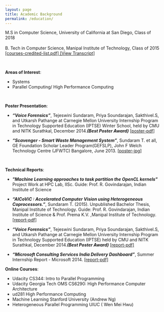 ```yaml
---
layout: page
title: Academic Background
permalink: /education/
---
```


M.S in Computer Science, University of California at San Diego, Class of 2018 </br></br>
B. Tech in Computer Science, Manipal Institute of Technology, Class of 2015 
<a href ="{{ site.baseurl }}/assets/courses-manipal.pdf"> [courses-credited-list.pdf] <a href ="{{ site.baseurl }}/assets/transcript.pdf"> [View Transcript] </a>

</br>

**Areas of Interest**:  </br>

- Systems
- Parallel Computing/ High Performance Computing

</br>

**Poster Presentation**: </br>

- ***“Voice Forensics”***, Tejeswini Sundaram, Priya Soundarajan, Sakthivel.S, and
Utkarsh Pathange at Carnegie Mellon University Internship Program in Technology Supported Education
(IPTSE) Winter School, held by CMU and NITK Surathkal, December 2014.***(Best Poster Award)*** 
<a href ="{{ site.baseurl }}/assets/FinalPoster-VoiceForensics.pdf"> [poster-pdf] </a>

- ***“Scavenger - Smart Waste Management System”***, Sundaram T. et all, GE Foundation Scholar Leader Program(GEFSLP), 
John F Welch Technology Centre (JFWTC) Bangalore, June 2013.
<a href ="{{ site.baseurl }}/assets/scavenger.jpg"> [poster-jpg] </a>

</br>

**Technical Reports**: </br>

- ***"Machine Learning approaches to task partition the OpenCL kernels"*** <br/>
Project Work at HPC Lab, IISc. Guide: Prof. R. Govindarajan, Indian Institute of Science

- ***“AlCoViC : Accelerated Computer Vision using Heterogeneous Coprocessors.”***,
Sundaram T. (2015). Unpublished Bachelor Thesis, Manipal Institute
of Technology. Guide: Prof. R. Govindarajan, Indian Institute of Science & Prof.
Prema K.V. ,Manipal Institute of Technology.<a href ="{{ site.baseurl }}/assets/alcovic-report.pdf"> [report-pdf]</a>

- ***“Voice Forensics”***, Tejeswini Sundaram, Priya Soundarajan, Sakthivel.S, and
Utkarsh Pathange at Carnegie Mellon University Internship Program in Technology Supported Education
(IPTSE) held by CMU and NITK Surathkal, December 2014.***(Best Poster Award)*** 
<a href ="{{ site.baseurl }}/assets/voicereport.pdf"> [report-pdf] </a>

- ***“Microsoft Consulting Services India Delivery Dashboard”***, Summer Internship Report - Microsoft 2014. 
<a href = "{{ site.baseurl }}/assets/mcs-internship-report.pdf"> [report-pdf] </a>

**Online Courses**: </br>

- Udacity CS344: Intro to Parallel Programming
- Udacity Georgia Tech OMS CS6290: High Performance Computer Architecture
- ud281 High Performance Computing
- Machine Learning Stanford University (Andrew Ng)
- Heterogeneous Parallel Programming UIUC ( Wen Mei Hwu)

<br/>
<br/>
<br/>
<br/>












